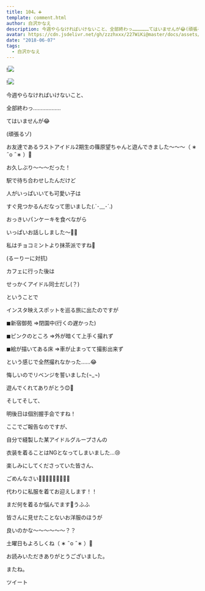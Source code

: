 ```yaml
---
title: 104。➕
template: comment.html
author: 白沢かなえ
description: 今週やらなければいけないこと、全部終わっ………………てはいませんが😂(頑張るゾ)お友達である...
avatar: https://cdn.jsdelivr.net/gh/zzzhxxx/227WiKi@master/docs/assets/photo/avatar/kanae.jpg
date: "2018-06-07"
tags:
  - 白沢かなえ
---
```


!![](https://cdn.jsdelivr.net/gh/227WiKi/227WiKi-image@master/blog-image/kanae-2018-06-07-2_1.jpg)

!![](https://cdn.jsdelivr.net/gh/227WiKi/227WiKi-image@master/blog-image/kanae-2018-06-07-2_2.jpg)











今週やらなければいけないこと、



全部終わっ………………





























てはいませんが😂

(頑張るゾ)











お友達であるラストアイドル2期生の篠原望ちゃんと遊んできました〜〜〜（ ∗   ̑ o   ̑ ∗ ）🧡








お久しぶり〜〜〜だった！








駅で待ち合わせしたんだけど

人がいっぱいいても可愛い子は

すぐ見つかるんだなって思いました(.`･﹏･´.)
















おっきいパンケーキを食べながら

いっぱいお話ししました〜🥞🌷








私はチョコミントより抹茶派ですね🤔

(るーりーに対抗)






















カフェに行った後は






せっかくアイドル同士だし(？)

ということで

インスタ映えスポットを巡る旅に出たのですが







◼︎新宿御苑
⇒閉園中(行くの遅かった)

◼︎ピンクのところ
⇒外が暗くて上手く撮れず

◼︎絵が描いてある床
⇒車が止まってて撮影出来ず





という感じで全然撮れなかった……😂









悔しいのでリベンジを誓いました(¬_¬)








遊んでくれてありがとう😊🧡


































そしてそして、







明後日は個別握手会ですね！














ここでご報告なのですが、

自分で縫製した某アイドルグループさんの

衣装を着ることはNGとなってしまいました…😢







楽しみにしてくださっていた皆さん、

ごめんなさい🙇🏻‍♀️🙇🏻‍♀️🙇🏻‍♀️












代わりに私服を着てお迎えします！！





まだ何を着るか悩んでます🤗うふふ










皆さんに見せたことないお洋服のほうが

良いのかな〜〜〜〜〜〜？？














土曜日もよろしくね（ ∗   ̑ o   ̑ ∗ ）🌷
















お読みいただきありがとうございました。


またね。


ツイート



